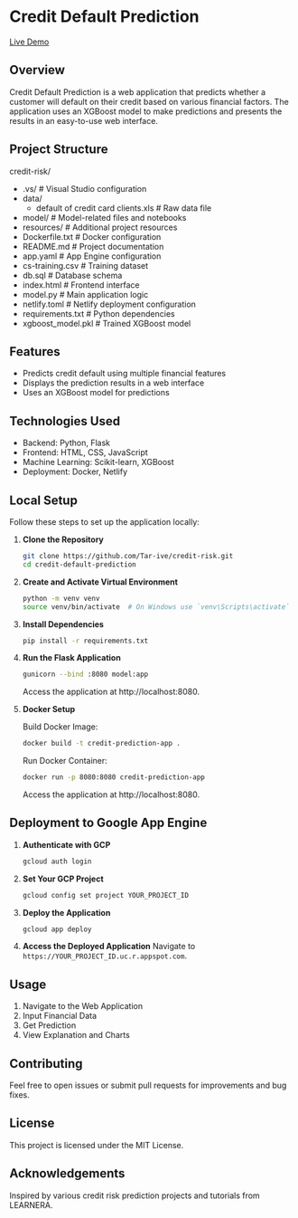 # Credit Default Prediction

[Live Demo](https://credit-risk.netlify.app/)

## Overview
Credit Default Prediction is a web application that predicts whether a customer will default on their credit based on various financial factors. The application uses an XGBoost model to make predictions and presents the results in an easy-to-use web interface.

## Project Structure
 credit-risk/
- .vs/ # Visual Studio configuration
- data/
    - default of credit card clients.xls # Raw data file
- model/ # Model-related files and notebooks
- resources/ # Additional project resources
- Dockerfile.txt # Docker configuration
- README.md # Project documentation
- app.yaml # App Engine configuration
- cs-training.csv # Training dataset
- db.sql # Database schema
- index.html # Frontend interface
- model.py # Main application logic
- netlify.toml # Netlify deployment configuration
- requirements.txt # Python dependencies
- xgboost_model.pkl # Trained XGBoost model
## Features

- Predicts credit default using multiple financial features
- Displays the prediction results in a web interface
- Uses an XGBoost model for predictions

## Technologies Used

- Backend: Python, Flask
- Frontend: HTML, CSS, JavaScript
- Machine Learning: Scikit-learn, XGBoost
- Deployment: Docker, Netlify

## Local Setup

Follow these steps to set up the application locally:

1. **Clone the Repository**
   ```sh
   git clone https://github.com/Tar-ive/credit-risk.git
   cd credit-default-prediction
   ```

2. **Create and Activate Virtual Environment**
   ```sh
   python -m venv venv
   source venv/bin/activate  # On Windows use `venv\Scripts\activate`
   ```

3. **Install Dependencies**
   ```sh
   pip install -r requirements.txt
   ```

4. **Run the Flask Application**
   ```sh
   gunicorn --bind :8080 model:app
   ```
   Access the application at http://localhost:8080.

5. **Docker Setup**

   Build Docker Image:
   ```sh
   docker build -t credit-prediction-app .
   ```

   Run Docker Container:
   ```sh
   docker run -p 8080:8080 credit-prediction-app
   ```
   Access the application at http://localhost:8080.

## Deployment to Google App Engine

1. **Authenticate with GCP**
   ```sh
   gcloud auth login
   ```

2. **Set Your GCP Project**
   ```sh
   gcloud config set project YOUR_PROJECT_ID
   ```

3. **Deploy the Application**
   ```sh
   gcloud app deploy
   ```

4. **Access the Deployed Application**
   Navigate to `https://YOUR_PROJECT_ID.uc.r.appspot.com`.

## Usage

1. Navigate to the Web Application
2. Input Financial Data
3. Get Prediction
4. View Explanation and Charts


## Contributing

Feel free to open issues or submit pull requests for improvements and bug fixes.

## License

This project is licensed under the MIT License.

## Acknowledgements

Inspired by various credit risk prediction projects and tutorials from LEARNERA.
